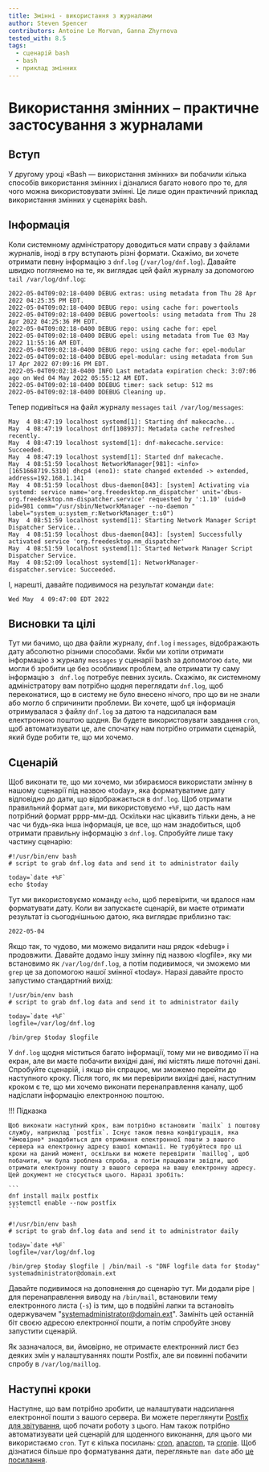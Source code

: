 ```yaml
---
title: Змінні - використання з журналами
author: Steven Spencer
contributors: Antoine Le Morvan, Ganna Zhyrnova
tested_with: 8.5
tags:
  - сценарій bash
  - bash
  - приклад змінних
---
```


# Використання змінних – практичне застосування з журналами

## Вступ

У другому уроці «Bash — використання змінних» ви побачили кілька способів використання змінних і дізналися багато нового про те, для чого можна використовувати змінні. Це лише один практичний приклад використання змінних у сценаріях bash.

## Інформація

Коли системному адміністратору доводиться мати справу з файлами журналів, іноді в гру вступають різні формати. Скажімо, ви хочете отримати певну інформацію з `dnf.log` (`/var/log/dnf.log`). Давайте швидко поглянемо на те, як виглядає цей файл журналу за допомогою `tail /var/log/dnf.log`:


```
2022-05-04T09:02:18-0400 DEBUG extras: using metadata from Thu 28 Apr 2022 04:25:35 PM EDT.
2022-05-04T09:02:18-0400 DEBUG repo: using cache for: powertools
2022-05-04T09:02:18-0400 DEBUG powertools: using metadata from Thu 28 Apr 2022 04:25:36 PM EDT.
2022-05-04T09:02:18-0400 DEBUG repo: using cache for: epel
2022-05-04T09:02:18-0400 DEBUG epel: using metadata from Tue 03 May 2022 11:55:16 AM EDT.
2022-05-04T09:02:18-0400 DEBUG repo: using cache for: epel-modular
2022-05-04T09:02:18-0400 DEBUG epel-modular: using metadata from Sun 17 Apr 2022 07:09:16 PM EDT.
2022-05-04T09:02:18-0400 INFO Last metadata expiration check: 3:07:06 ago on Wed 04 May 2022 05:55:12 AM EDT.
2022-05-04T09:02:18-0400 DDEBUG timer: sack setup: 512 ms
2022-05-04T09:02:18-0400 DDEBUG Cleaning up.
```

Тепер подивіться на файл журналу `messages` `tail /var/log/messages`:

```
May  4 08:47:19 localhost systemd[1]: Starting dnf makecache...
May  4 08:47:19 localhost dnf[108937]: Metadata cache refreshed recently.
May  4 08:47:19 localhost systemd[1]: dnf-makecache.service: Succeeded.
May  4 08:47:19 localhost systemd[1]: Started dnf makecache.
May  4 08:51:59 localhost NetworkManager[981]: <info>  [1651668719.5310] dhcp4 (eno1): state changed extended -> extended, address=192.168.1.141
May  4 08:51:59 localhost dbus-daemon[843]: [system] Activating via systemd: service name='org.freedesktop.nm_dispatcher' unit='dbus-org.freedesktop.nm-dispatcher.service' requested by ':1.10' (uid=0 pid=981 comm="/usr/sbin/NetworkManager --no-daemon " label="system_u:system_r:NetworkManager_t:s0")
May  4 08:51:59 localhost systemd[1]: Starting Network Manager Script Dispatcher Service...
May  4 08:51:59 localhost dbus-daemon[843]: [system] Successfully activated service 'org.freedesktop.nm_dispatcher'
May  4 08:51:59 localhost systemd[1]: Started Network Manager Script Dispatcher Service.
May  4 08:52:09 localhost systemd[1]: NetworkManager-dispatcher.service: Succeeded.
```

І, нарешті, давайте подивимося на результат команди `date`:

```
Wed May  4 09:47:00 EDT 2022
```

## Висновки та цілі

Тут ми бачимо, що два файли журналу, `dnf.log` і `messages`, відображають дату абсолютно різними способами. Якби ми хотіли отримати інформацію з журналу `messages` у сценарії bash за допомогою `date`, ми могли б зробити це без особливих проблем, але отримати ту саму інформацію з ` dnf.log` потребує певних зусиль. Скажімо, як системному адміністратору вам потрібно щодня переглядати `dnf.log`, щоб переконатися, що в систему не було внесено нічого, про що ви не знали або могло б спричинити проблеми. Ви хочете, щоб ця інформація отримувалася з файлу `dnf.log` за датою та надсилалася вам електронною поштою щодня. Ви будете використовувати завдання `cron`, щоб автоматизувати це, але спочатку нам потрібно отримати сценарій, який буде робити те, що ми хочемо.

## Сценарій

Щоб виконати те, що ми хочемо, ми збираємося використати змінну в нашому сценарії під назвою «today», яка форматуватиме дату відповідно до дати, що відображається в `dnf.log`.  Щоб отримати правильний формат `дати`, ми використовуємо `+%F`, що дасть нам потрібний формат рррр-мм-дд. Оскільки нас цікавить тільки день, а не час чи будь-яка інша інформація, це все, що нам знадобиться, щоб отримати правильну інформацію з `dnf.log`. Спробуйте лише таку частину сценарію:

```
#!/usr/bin/env bash
# script to grab dnf.log data and send it to administrator daily

today=`date +%F`
echo $today
```

Тут ми використовуємо команду `echo`, щоб перевірити, чи вдалося нам форматувати дату. Коли ви запускаєте сценарій, ви маєте отримати результат із сьогоднішньою датою, яка виглядає приблизно так:

```
2022-05-04
```

Якщо так, то чудово, ми можемо видалити наш рядок «debug» і продовжити. Давайте додамо іншу змінну під назвою «logfile», яку ми встановимо як `/var/log/dnf.log`, а потім подивимося, чи зможемо ми `grep` це за допомогою нашої змінної «today». Наразі давайте просто запустимо стандартний вихід:

```
!/usr/bin/env bash
# script to grab dnf.log data and send it to administrator daily

today=`date +%F`
logfile=/var/log/dnf.log

/bin/grep $today $logfile
```

У `dnf.log` щодня міститься багато інформації, тому ми не виводимо її на екран, але ви маєте побачити вихідні дані, які містять лише поточні дані. Спробуйте сценарій, і якщо він спрацює, ми зможемо перейти до наступного кроку. Після того, як ми перевірили вихідні дані, наступним кроком є те, що ми хочемо виконати перенаправлення каналу, щоб надіслати інформацію електронною поштою.

!!! Підказка

    Щоб виконати наступний крок, вам потрібно встановити `mailx` і поштову службу, наприклад `postfix`. Існує також певна конфігурація, яка *ймовірно* знадобиться для отримання електронної пошти з вашого сервера на електронну адресу вашої компанії. Не турбуйтеся про ці кроки на даний момент, оскільки ви можете перевірити `maillog`, щоб побачити, чи була зроблена спроба, а потім працювати звідти, щоб отримати електронну пошту з вашого сервера на вашу електронну адресу. Цей документ не стосується цього. Наразі зробіть:

    ```
    dnf install mailx postfix
    systemctl enable --now postfix
    ```

```
#!/usr/bin/env bash
# script to grab dnf.log data and send it to administrator daily

today=`date +%F`
logfile=/var/log/dnf.log

/bin/grep $today $logfile | /bin/mail -s "DNF logfile data for $today" systemadministrator@domain.ext
```

Давайте подивимося на доповнення до сценарію тут. Ми додали pipe `|` для перенаправлення виводу на `/bin/mail`, встановили тему електронного листа (`-s`) із тим, що в подвійні лапки та встановіть одержувачем "systemadministrator@domain.ext". Замініть цей останній біт своєю адресою електронної пошти, а потім спробуйте знову запустити сценарій.

Як зазначалося, ви, ймовірно, не отримаєте електронний лист без деяких змін у налаштуваннях пошти Postfix, але ви повинні побачити спробу в `/var/log/maillog`.

## Наступні кроки

Наступне, що вам потрібно зробити, це налаштувати надсилання електронної пошти з вашого сервера. Ви можете переглянути [Postfix для звітування](../../../guides/email/postfix_reporting.md), щоб почати роботу з цього. Нам також потрібно автоматизувати цей сценарій для щоденного виконання, для цього ми використаємо `cron`. Тут є кілька посилань: [cron](../../../guides/automation/cron_jobs_howto.md), [anacron](../../../guides/automation/anacron.md), та [cronie](../../../guides/automation/cronie.md). Щоб дізнатися більше про форматування дати, перегляньте `man date` або [це посилання](https://man7.org/linux/man-pages/man1/date.1.html).
